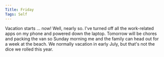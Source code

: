 ```yaml
---
Title: Friday
Tags: Self
---
```


Vacation starts … now! Well, nearly so. I've turned off all the work-related apps on my phone and powered down the laptop. Tomorrow will be chores and packing the van so Sunday morning me and the family can head out for a week at the beach. We normally vacation in early July, but that's not the dice we rolled this year.

